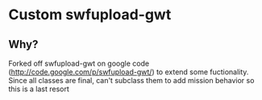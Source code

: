 Custom swfupload-gwt
=====

Why?
-------------

Forked off swfupload-gwt on google code (http://code.google.com/p/swfupload-gwt/) to extend some fuctionality. 
Since all classes are final, can't subclass them to add mission behavior so this is a last resort